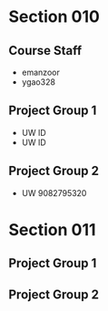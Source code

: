 # Section 010

## Course Staff

   * emanzoor
   * ygao328

## Project Group 1

   * UW ID
   * UW ID

## Project Group 2
   * UW 9082795320

# Section 011

## Project Group 1

## Project Group 2
